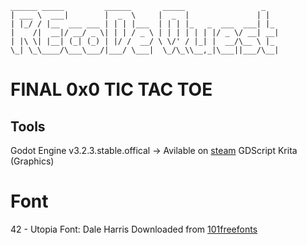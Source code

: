 ```
______ _____         ______       _____                 _   
| ___ \  ___|        |  _  \     |  _  |               | |  
| |_/ / |__  ___ ___ | | | |___  | | | |_   _  ___  ___| |_ 
|    /|  __|/ __/ _ \| | | / _ \ | | | | | | |/ _ \/ __| __|
| |\ \| |__| (_| (_) | |/ /  __/ \ \/' / |_| |  __/\__ \ |_ 
\_| \_\____/\___\___/|___/ \___|  \_/\_\\__,_|\___||___/\__|
```

# FINAL 0x0 TIC TAC TOE 

## Tools
Godot Engine v3.2.3.stable.offical -> Avilable on [steam](https://store.steampowered.com/app/404790/Godot_Engine/)
GDScript
Krita (Graphics)

# Font
42 - Utopia Font: Dale Harris
Downloaded from [101freefonts](https://www.1001freefonts.com/designer-utopia-fonts-fontlisting.php)